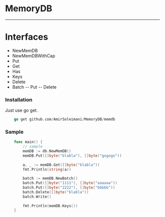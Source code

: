 # MemoryDB
----
# Interfaces
  - NewMemDB
  - NewMemDBWithCap
  - Put
  - Get
  - Has
  - Keys
  - Delete
  - Batch
  -- Put
  -- Delete


### Installation

Just use go get.
```go
    go get github.com/AmirSoleimani/MemoryDB/memdb
```

### Sample

```go
    func main() {
    	// sample
    	memDB := db.NewMemDB()
    	memDB.Put([]byte("blabla"), []byte("gogogo"))
    
    	a, _ := memDB.Get([]byte("blabla"))
    	fmt.Println(string(a))
    
    	batch := memDB.NewBatch()
    	batch.Put([]byte("1111"), []byte("aaaaaa"))
    	batch.Put([]byte("2222"), []byte("bbbbb"))
    	batch.Delete([]byte("blabla"))
    	batch.Write()
    
    	fmt.Println(memDB.Keys())
	}
```


